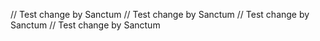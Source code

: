 // Test change by Sanctum
// Test change by Sanctum
// Test change by Sanctum
// Test change by Sanctum
